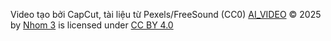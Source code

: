 Video tạo bởi CapCut, tài liệu từ Pexels/FreeSound (CC0)
<a href="https://github.com/1Tyson/video_thuchanh/">AI_VIDEO</a> © 2025 by <a href="https://github.com/1Tyson/">Nhom 3</a> is licensed under <a href="https://creativecommons.org/licenses/by/4.0/">CC BY 4.0</a><img src="https://mirrors.creativecommons.org/presskit/icons/cc.svg" alt="" style="max-width: 1em;max-height:1em;margin-left: .2em;"><img src="https://mirrors.creativecommons.org/presskit/icons/by.svg" alt="" style="max-width: 1em;max-height:1em;margin-left: .2em;">
